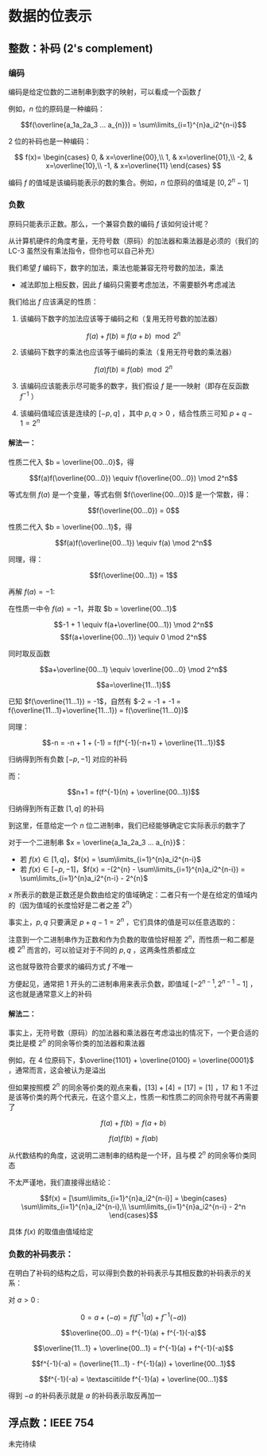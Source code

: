 # 数据的位表示

## 整数：补码 (2's complement)

### 编码

编码是给定位数的二进制串到数字的映射，可以看成一个函数 $f$

例如，$n$ 位的原码是一种编码：

$$f(\overline{a_1a_2a_3 ... a_{n}}) = \sum\limits_{i=1}^{n}a_i2^{n-i}$$

2 位的补码也是一种编码：

$$
f(x)=
\begin{cases}
0, & x=\overline{00},\\
1, & x=\overline{01},\\
-2, & x=\overline{10},\\
-1, & x=\overline{11}
\end{cases}
$$

编码 $f$ 的值域是该编码能表示的数的集合。例如，$n$ 位原码的值域是 $[0, 2^n-1]$

### 负数

原码只能表示正数。那么，一个兼容负数的编码 $f$ 该如何设计呢？

从计算机硬件的角度考量，无符号数（原码）的加法器和乘法器是必须的（我们的 LC-3 虽然没有乘法指令，但你也可以自己补充）

我们希望 $f$ 编码下，数字的加法，乘法也能兼容无符号数的加法，乘法

- 减法即加上相反数，因此 $f$ 编码只需要考虑加法，不需要额外考虑减法

我们给出 $f$ 应该满足的性质：

1. 该编码下数字的加法应该等于编码之和（复用无符号数的加法器）

$$f(a) + f(b) \equiv f(a+b) \mod 2^n$$

2. 该编码下数字的乘法也应该等于编码的乘法（复用无符号数的乘法器）

$$f(a)f(b) \equiv f(ab) \mod 2^n$$

3. 该编码应该能表示尽可能多的数字，我们假设 $f$ 是一一映射（即存在反函数 $f^{-1}$ ）

4. 该编码值域应该是连续的 $[-p, q]$ ，其中 $p, q > 0$ ，结合性质三可知 $p+q-1= 2^n$

#### 解法一：

性质二代入 $b = \overline{00...0}$，得

$$f(a)f(\overline{00...0}) \equiv f(\overline{00...0}) \mod 2^n$$

等式左侧 $f(a)$ 是一个变量，等式右侧 $f(\overline{00...0})$ 是一个常数，得：

$$f(\overline{00...0}) = 0$$

性质二代入 $b = \overline{00...1}$，得

$$f(a)f(\overline{00...1}) \equiv f(a) \mod 2^n$$

同理，得：

$$f(\overline{00...1}) = 1$$

再解 $f(a)=-1$:

在性质一中令 $f(a)=-1$，并取 $b = \overline{00...1}$

$$-1 + 1 \equiv f(a+\overline{00...1}) \mod 2^n$$
$$f(a+\overline{00...1}) \equiv 0 \mod 2^n$$

同时取反函数

$$a+\overline{00...1} \equiv \overline{00...0} \mod 2^n$$

$$a=\overline{11...1}$$

已知 $f(\overline{11...1}) = -1$，自然有 $-2 = -1 + -1 = f(\overline{11...1}+\overline{11...1}) = f(\overline{11...0})$

同理：

$$-n = -n + 1 + (-1) = f(f^{-1}(-n+1) + \overline{11...1})$$

归纳得到所有负数 $[-p, -1]$ 对应的补码

而：

$$n+1 = f(f^{-1}(n) + \overline{00...1})$$

归纳得到所有正数 $[1, q]$ 的补码

到这里，任意给定一个 $n$ 位二进制串，我们已经能够确定它实际表示的数字了

对于一个二进制串 $x = \overline{a_1a_2a_3 ... a_{n}}$：

- 若 $f(x) \in [1, q]$，$f(x) = \sum\limits_{i=1}^{n}a_i2^{n-i}$
- 若 $f(x) \in [-p, -1]$，$f(x) = -(2^{n} - \sum\limits_{i=1}^{n}a_i2^{n-i}) = \sum\limits_{i=1}^{n}a_i2^{n-i} - 2^{n}$

$x$ 所表示的数是正数还是负数由给定的值域确定：二者只有一个是在给定的值域内的（因为值域的长度恰好是二者之差 $2^n$）

事实上，$p, q$ 只要满足 $p+q-1=2^n$ ，它们具体的值是可以任意选取的：

注意到一个二进制串作为正数和作为负数的取值恰好相差 $2^{n}$，而性质一和二都是模 $2^n$ 而言的，可以验证对于不同的 $p,q$ ，这两条性质都成立

这也就导致符合要求的编码方式 $f$ 不唯一

方便起见，通常把 $1$ 开头的二进制串用来表示负数，即值域 $[-2^{n-1}, 2^{n-1}-1]$ ，这也就是通常意义上的补码

#### 解法二：

事实上，无符号数（原码）的加法器和乘法器在考虑溢出的情况下，一个更合适的类比是模 $2^n$ 的同余等价类的加法器和乘法器

例如，在 4 位原码下，$\overline{1101} + \overline{0100} = \overline{0001}$ ，通常而言，这会被认为是溢出

但如果按照模 $2^n$ 的同余等价类的观点来看，$[13] + [4] = [17] = [1]$ ，$17$ 和 $1$ 不过是该等价类的两个代表元，在这个意义上，性质一和性质二的同余符号就不再需要了

$$f(a) + f(b) = f(a+b)$$

$$f(a)f(b) = f(ab)$$

从代数结构的角度，这说明二进制串的结构是一个环，且与模 $2^n$ 的同余等价类同态

不太严谨地，我们直接得出结论：

$$f(x) = [\sum\limits_{i=1}^{n}a_i2^{n-i}] =
\begin{cases}
\sum\limits_{i=1}^{n}a_i2^{n-i},\\
\sum\limits_{i=1}^{n}a_i2^{n-i} - 2^n
\end{cases}$$

具体 $f(x)$ 的取值由值域给定

### 负数的补码表示：

在明白了补码的结构之后，可以得到负数的补码表示与其相反数的补码表示的关系：

对 $a>0$ :

$$0 = a+(-a) = f(f^{-1}(a) + f^{-1}(-a))$$

$$\overline{00...0} = f^{-1}(a) + f^{-1}(-a)$$

$$\overline{11...1} + \overline{00...1} = f^{-1}(a) + f^{-1}(-a)$$

$$f^{-1}(-a) = (\overline{11...1} - f^{-1}(a)) + \overline{00...1}$$

$$f^{-1}(-a) = \textasciitilde f^{-1}(a) + \overline{00...1}$$

得到 $-a$ 的补码表示就是 $a$ 的补码表示取反再加一

## 浮点数：IEEE 754

未完待续
